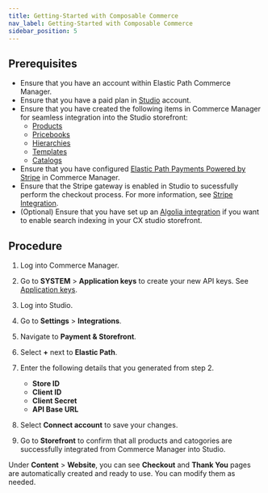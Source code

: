 ```yaml
---
title: Getting-Started with Composable Commerce
nav_label: Getting-Started with Composable Commerce
sidebar_position: 5
---
```


## Prerequisites

- Ensure that you have an account within Elastic Path Commerce Manager.
- Ensure that you have a paid plan in [Studio](https://app.unstack.com/) account.
- Ensure that you have created the following items in Commerce Manager for seamless integration into the Studio storefront:
    - [Products](/docs/pxm/products/pxm-products-commerce-manager/overview)
    - [Pricebooks](/docs/commerce-manager/product-experience-manager/pricebooks/pxm-pricebooks)
    - [Hierarchies](/docs/pxm/hierarchies/hierarchy)
    - [Templates](/docs/pxm/products/extending-pxm-products/templates#templates)
    - [Catalogs](/docs/pxm/catalogs/catalogs-cm/catalog-configuration)
- Ensure that you have configured [Elastic Path Payments Powered by Stripe](/docs/commerce-cloud/payments/payment-gateway-cm/ep-payments-powered-by-stripe) in Commerce Manager.
- Ensure that the Stripe gateway is enabled in Studio to sucessfully perform the checkout process. For more information, see [Stripe Integration](/docs/studio/Integrations/Integrating-stripe).
- (Optional) Ensure that you have set up an [Algolia integration](/docs/studio/Integrations/algolia) if you want to enable search indexing in your CX studio storefront.

## Procedure

1. Log into Commerce Manager.
1. Go to **SYSTEM** > **Application keys** to create your new API keys. See [Application keys](/docs/authentication/application-keys/application-keys-cm).
1. Log into Studio.
1. Go to **Settings** > **Integrations**.
1. Navigate to **Payment & Storefront**.
1. Select **+** next to **Elastic Path**.
1. Enter the following details that you generated from step 2.

    - **Store ID**
    - **Client ID**
    - **Client Secret**
    - **API Base URL**

1. Select **Connect account** to save your changes. 
1. Go to **Storefront** to confirm that all products and catogories are successfully integrated from Commerce Manager into Studio.

Under **Content** > **Website**, you can see **Checkout** and **Thank You** pages are automatically created and ready to use. You can modify them as needed.
